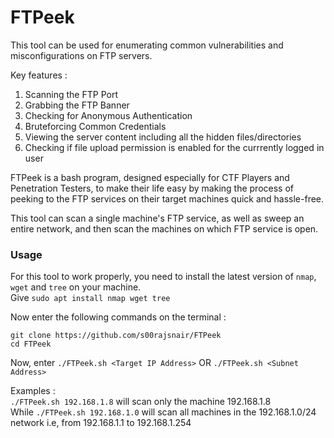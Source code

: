 # FTPeek
This tool can be used for enumerating common vulnerabilities and misconfigurations on FTP servers.

Key features : 
  1. Scanning the FTP Port
  2. Grabbing the FTP Banner
  3. Checking for Anonymous Authentication
  4. Bruteforcing Common Credentials
  5. Viewing the server content including all the hidden files/directories
  6. Checking if file upload permission is enabled for the currrently logged in user

FTPeek is a bash program, designed especially for CTF Players and Penetration Testers, to make their life easy by making the process of peeking to the FTP services on their target machines quick and hassle-free.

This tool can scan a single machine's FTP service, as well as sweep an entire network, and then scan the machines on which FTP service is open.

### Usage

For this tool to work properly, you need to install the latest version of `nmap`, `wget` and `tree` on your machine.\
Give `sudo apt install nmap wget tree`

Now enter the following commands on the terminal : 

```
git clone https://github.com/s00rajsnair/FTPeek
cd FTPeek
```

Now, enter `./FTPeek.sh <Target IP Address>`  OR  `./FTPeek.sh <Subnet Address>`

Examples : \
`./FTPeek.sh 192.168.1.8` will scan only the machine 192.168.1.8 \
While `./FTPeek.sh 192.168.1.0` will scan all machines in the 192.168.1.0/24 network i.e, from 192.168.1.1 to 192.168.1.254

